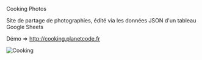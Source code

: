 Cooking Photos

Site de partage de photographies, édité via les données JSON d'un tableau Google Sheets

Démo => http://cooking.planetcode.fr

![Cooking](https://1.bp.blogspot.com/-vI1rKL7YUAk/XysMZ87ApUI/AAAAAAAABEU/1iK-HLrg_a8yCAn2SpIkWS0Xju__LFMBACLcBGAsYHQ/s640/469440_986_485_FSImage_1_735_chateau_de_lignan_17_02_12_comm_plat_002_r.jpg)
